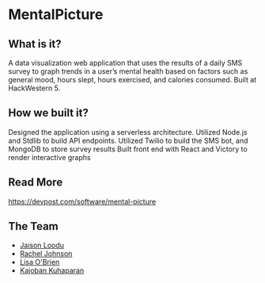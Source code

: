 # MentalPicture

## What is it?

A data visualization web application that uses the results of a daily SMS survey to graph trends in a user’s mental health based on factors such as general mood, hours slept, hours exercised, and calories consumed.
Built at HackWestern 5.

## How we built it?
Designed the application using a serverless architecture. 
Utilized Node.js and Stdlib to build API endpoints.
Utilized Twilio to build the SMS bot, and MongoDB to store survey results
Built front end with React and Victory to render interactive graphs

## Read More
https://devpost.com/software/mental-picture

## The Team
* [Jaison Loodu](https://github.com/Jailoodu)
* [Rachel Johnson](https://github.com/rachelj1098)
* [Lisa O'Brien](https://github.com/ldobrien)
* [Kajoban Kuhaparan](https://github.com/kajoban)
